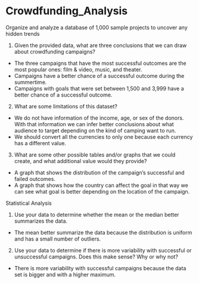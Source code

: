 # Crowdfunding_Analysis
Organize and analyze a database of 1,000 sample projects to uncover any hidden trends


1.	Given the provided data, what are three conclusions that we can draw about crowdfunding campaigns?

-	The three campaigns that have the most successful outcomes are the most popular ones: film & video, music, and theater.
-	Campaigns have a better chance of a successful outcome during the summertime.
-	Campaigns with goals that were set between 1,500 and 3,999 have a better chance of a successful outcome. 

2.	What are some limitations of this dataset?
   
-	We do not have information of the income, age, or sex of the donors. With that information we can infer better conclusions about what audience to target depending on the kind of camping want to run.
-	We should convert all the currencies to only one because each currency has a different value. 

3.	What are some other possible tables and/or graphs that we could create, and what additional value would they provide?
   
-	A graph that shows the distribution of the campaign’s successful and failed outcomes.
-	A graph that shows how the country can affect the goal in that way we can see what goal is better depending on the location of the campaign. 

Statistical Analysis

1.	Use your data to determine whether the mean or the median better summarizes the data.
   
- The mean better summarize the data because the distribution is uniform and has a small number of outliers.

2.	Use your data to determine if there is more variability with successful or unsuccessful campaigns. Does this make sense? Why or why not?
   
- There is more variability with successful campaigns because the data set is bigger and with a higher maximum.



